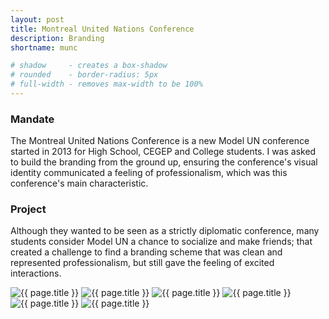 ```yaml
---
layout: post
title: Montreal United Nations Conference
description: Branding
shortname: munc

# shadow 	 - creates a box-shadow
# rounded 	 - border-radius: 5px
# full-width - removes max-width to be 100%
---
```


### Mandate
The Montreal United Nations Conference is a new Model UN conference started in 2013 for High School, CEGEP and College students. I was asked to build the branding from the ground up, ensuring the conference's visual identity communicated a feeling of professionalism, which was this conference's main characteristic.  

### Project
Although they wanted to be seen as a strictly diplomatic conference, many students consider Model UN a chance to socialize and make friends; that created a challenge to find a branding scheme that was clean and represented professionalism, but still gave the feeling of excited interactions.


<div>
	<img src="/assets/projects/{{ page.shortname }}/{{ page.shortname }}_0.png" alt="{{ page.title }}">
	<img src="/assets/projects/{{ page.shortname }}/{{ page.shortname }}_1.jpg" alt="{{ page.title }}">
	<img src="/assets/projects/{{ page.shortname }}/{{ page.shortname }}_2.jpg" alt="{{ page.title }}">
	<img src="/assets/projects/{{ page.shortname }}/{{ page.shortname }}_3.jpg" alt="{{ page.title }}">
	<img src="/assets/projects/{{ page.shortname }}/{{ page.shortname }}_4.jpg" alt="{{ page.title }}">
	<img src="/assets/projects/{{ page.shortname }}/{{ page.shortname }}_5.jpg" alt="{{ page.title }}">
</div>